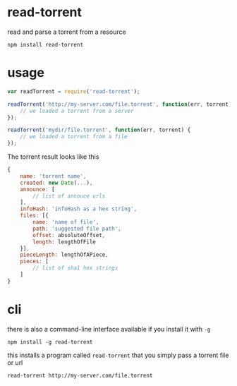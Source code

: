# read-torrent

read and parse a torrent from a resource

	npm install read-torrent

# usage

``` js
var readTorrent = require('read-torrent');

readTorrent('http://my-server.com/file.torrent', function(err, torrent) {
	// we loaded a torrent from a server
});

readTorrent('mydir/file.torrent', function(err, torrent) {
	// we loaded a torrent from a file
});
```

The torrent result looks like this

``` js
{
	name: 'torrent name',
	created: new Date(...),
	announce: [
		// list of annouce urls
	],
	infoHash: 'infoHash as a hex string',
	files: [{
		name: 'name of file',
		path: 'suggested file path',
		offset: absoluteOffset,
		length: lengthOfFile
	}],
	pieceLength: lengthOfAPiece,
	pieces: [
		// list of sha1 hex strings
	]
}
```

# cli

there is also a command-line interface available if you install it with `-g`

	npm install -g read-torrent

this installs a program called `read-torrent` that you simply pass a torrent file or url

	read-torrent http://my-server.com/file.torrent